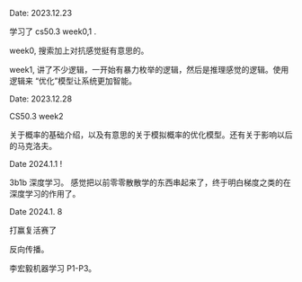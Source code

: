 Date: 2023.12.23

学习了 cs50.3 week0,1 .

week0, 搜索加上对抗感觉挺有意思的。

week1, 讲了不少逻辑，一开始有暴力枚举的逻辑，然后是推理感觉的逻辑。使用逻辑来 “优化”模型让系统更加智能。

Date: 2023.12.28

CS50.3 week2

关于概率的基础介绍，以及有意思的关于模拟概率的优化模型。还有关于影响以后的马克洛夫。

Date 2024.1.1 !

3b1b 深度学习。 感觉把以前零零散散学的东西串起来了，终于明白梯度之类的在深度学习的作用了。

Date 2024.1. 8

打赢复活赛了

反向传播。

李宏毅机器学习 P1-P3。
